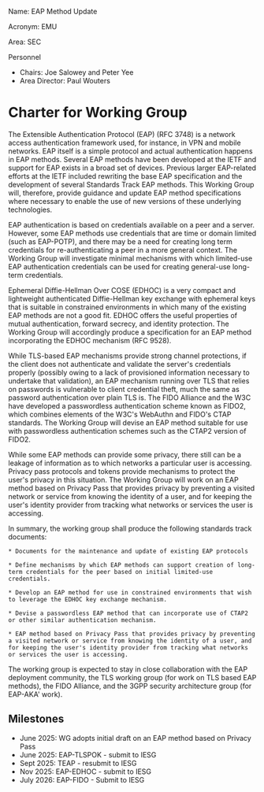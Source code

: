 Name: EAP Method Update

Acronym: EMU

Area: SEC

Personnel

 * Chairs: Joe Salowey and Peter Yee
 * Area Director: Paul Wouters

# Charter for Working Group

The Extensible Authentication Protocol (EAP) (RFC 3748) is a network access authentication framework used, for instance, in VPN and mobile networks. EAP itself is a simple protocol and actual authentication happens in EAP methods. Several EAP methods have been developed at the IETF and support for EAP exists in a broad set of devices. Previous larger EAP-related efforts at the IETF included rewriting the base EAP specification and the development of several Standards Track EAP methods. This Working Group will, therefore, provide guidance and update EAP method specifications where necessary to enable the use of new versions of these underlying technologies.

EAP authentication is based on credentials available on a peer and a server. However, some EAP methods use credentials that are time or domain limited (such as EAP-POTP), and there may be a need for creating long term credentials for re-authenticating a peer in a more general context. The Working Group will investigate minimal mechanisms with which limited-use EAP authentication credentials can be used for creating general-use long-term credentials.

Ephemeral Diffie-Hellman Over COSE (EDHOC) is a very compact and lightweight authenticated Diffie-Hellman key exchange with ephemeral keys that is suitable in constrained environments in which many of the existing EAP methods are not a good fit. EDHOC offers the useful properties of mutual authentication, forward secrecy, and identity protection. The Working Group will accordingly produce a specification for an EAP method incorporating the EDHOC mechanism (RFC 9528).

While TLS-based EAP mechanisms provide strong channel protections, if the client does not authenticate and validate the server's credentials properly (possibly owing to a lack of provisioned information necessary to undertake that validation), an EAP mechanism running over TLS that relies on passwords is vulnerable to client credential theft, much the same as password authentication over plain TLS is. The FIDO Alliance and the W3C have developed a passwordless authentication scheme known as FIDO2, which combines elements of the W3C's WebAuthn and FIDO's CTAP standards. The Working Group will devise an EAP method suitable for use with passwordless authentication schemes such as the CTAP2 version of FIDO2.

While some EAP methods can provide some privacy, there still can be a leakage of information as to which networks a particular user is accessing. Privacy pass protocols and tokens provide mechanisms to protect the user's privacy in this situation. The Working Group will work on an EAP method based on Privacy Pass that provides privacy by preventing a visited network or service from knowing the identity of a user, and for keeping the user's identity provider from tracking what networks or services the user is accessing.
 

In summary, the working group shall produce the following standards track documents:

	* Documents for the maintenance and update of existing EAP protocols 

	* Define mechanisms by which EAP methods can support creation of long-term credentials for the peer based on initial limited-use credentials.

	* Develop an EAP method for use in constrained environments that wish to leverage the EDHOC key exchange mechanism.

	* Devise a passwordless EAP method that can incorporate use of CTAP2 or other similar authentication mechanism.

 	* EAP method based on Privacy Pass that provides privacy by preventing a visited network or service from knowing the identity of a user, and for keeping the user's identity provider from tracking what networks or services the user is accessing.

The working group is expected to stay in close collaboration with the EAP deployment community, the TLS working group (for work on TLS based EAP methods), the FIDO Alliance, and the 3GPP security architecture group (for EAP-AKA' work).

## Milestones

 * June 2025: WG adopts initial draft on an EAP method based on Privacy Pass
 * June 2025: EAP-TLSPOK - submit to IESG
 * Sept 2025: TEAP - resubmit to IESG
 * Nov 2025: EAP-EDHOC - submit to IESG
 * July 2026: EAP-FIDO - Submit to IESG

